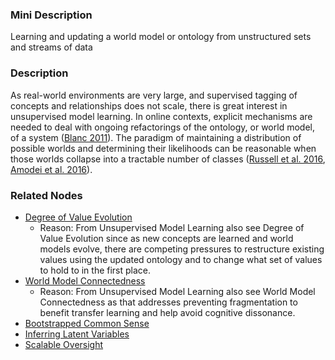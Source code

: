 ### Mini Description

Learning and updating a world model or ontology from unstructured sets and streams of data

### Description

As real-world environments are very large, and supervised tagging of concepts and relationships does not scale, there is great interest in unsupervised model learning. In online contexts, explicit mechanisms are needed to deal with ongoing refactorings of the ontology, or world model, of a system ([Blanc 2011](https://intelligence.org/files/OntologicalCrises.pdf)). The paradigm of maintaining a distribution of possible worlds and determining their likelihoods can be reasonable when those worlds collapse into a tractable number of classes ([Russell et al. 2016](http://aclweb.org/anthology/W/W16/W16-1310.pdf), [Amodei et al. 2016](http://arxiv.org/abs/1606.06565)).

### Related Nodes

- [Degree of Value Evolution](/Value_Alignment/Validation/Technical_Value_Alignment/Degree_of_Value_Evolution/Degree_of_Value_Evolution.md)
	- Reason: From Unsupervised Model Learning also see Degree of Value Evolution since as new concepts are learned and world models evolve, there are competing pressures to restructure existing values using the updated ontology and to change what set of values to hold to in the first place.
- [World Model Connectedness](/Value_Alignment/Validation/Increasing_Contextual_Awareness/Concept_Geometry/World_Model_Connectedness/World_Model_Connectedness.md)
	- Reason: From Unsupervised Model Learning also see World Model Connectedness as that addresses preventing fragmentation to benefit transfer learning and help avoid cognitive dissonance.
- [Bootstrapped Common Sense](/Value_Alignment/Validation/Increasing_Contextual_Awareness/Endowing_Common_Sense/Bootstrapped_Common_Sense/Bootstrapped_Common_Sense.md)
- [Inferring Latent Variables](/Value_Alignment/Validation/Increasing_Contextual_Awareness/Uncertainty_Identification_and_Management/Inferring_Latent_Variables/Inferring_Latent_Variables.md)
- [Scalable Oversight](/Value_Alignment/Control/Oversight/Scalable_Oversight/Scalable_Oversight.md)
